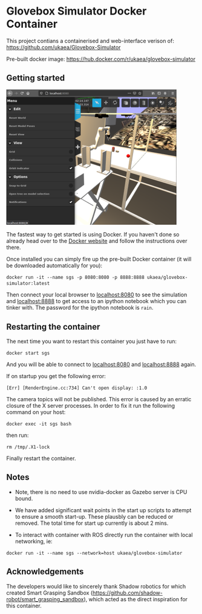 # Glovebox Simulator Docker Container

This project contians a containerised and web-interface verison of: https://github.com/ukaea/Glovebox-Simulator

Pre-built docker image: https://hub.docker.com/r/ukaea/glovebox-simulator


## Getting started

<img src="docs/gzweb2.png"  width="450" >

The fastest way to get started is using Docker. If you haven't done so already head over to the [Docker website](https://www.docker.com/) and follow the instructions over there. 

Once installed you can simply fire up the pre-built Docker container (it will be downloaded automatically for you):

```
docker run -it --name sgs -p 8080:8080 -p 8888:8888 ukaea/glovebox-simulator:latest
```

Then connect your local browser to [localhost:8080](http://localhost:8080) to see the simulation and [localhost:8888](http://localhost:8888) to get access to an ipython notebook which you can tinker with. The password for the ipython notebook is `rain`.

## Restarting the container

The next time you want to restart this container you just have to run:

```
docker start sgs
```

And you will be able to connect to [localhost:8080](http://localhost:8080) and [localhost:8888](http://localhost:8888) again.

If on startup you get the following error: 
```
[Err] [RenderEngine.cc:734] Can't open display: :1.0
```
The camera topics will not be published. This error is caused by an erratic closure of the X server processes. In order to fix it run the following command on your host:
```
docker exec -it sgs bash
```
then run:

```
rm /tmp/.X1-lock
```

Finally restart the container.

## Notes

* Note, there is no need to use nvidia-docker as Gazebo server is CPU bound.

* We have added significant wait points in the start up scripts to attempt to ensure a smooth start-up. These plausbly can be reduced or removed. The total time for start up currently is about 2 mins.

* To interact with container with ROS directly run the container with local networking, ie:
```
docker run -it --name sgs --network=host ukaea/glovebox-simulator
```


## Acknowledgements

The developers would like to sincerely thank Shadow robotics for which created Smart Grasping Sandbox (https://github.com/shadow-robot/smart_grasping_sandbox),
which acted as the direct inspiration for this container.

